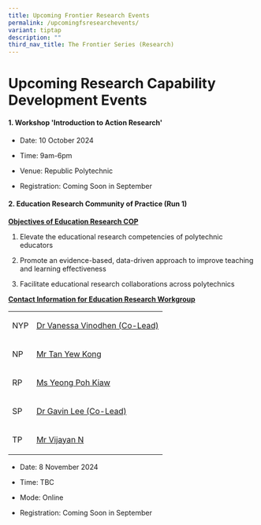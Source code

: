 ```yaml
---
title: Upcoming Frontier Research Events
permalink: /upcomingfsresearchevents/
variant: tiptap
description: ""
third_nav_title: The Frontier Series (Research)
---
```

<h1>Upcoming Research Capability Development Events</h1>
<h4>1. Workshop 'Introduction to Action Research'</h4>
<ul data-tight="true" class="tight">
<li>
<p>Date: 10 October 2024</p>
</li>
<li>
<p>Time: 9am-6pm</p>
</li>
<li>
<p>Venue: Republic Polytechnic</p>
</li>
<li>
<p>Registration: Coming Soon in September</p>
<p></p>
</li>
</ul>
<p></p>
<h4>2. Education Research Community of Practice (Run 1)</h4>
<p><strong><u>Objectives of Education Research COP</u></strong>
</p>
<ol data-tight="true" class="tight">
<li>
<p>Elevate the educational research competencies of polytechnic educators</p>
</li>
<li>
<p>Promote an evidence-based, data-driven approach to improve teaching and
learning effectiveness</p>
</li>
<li>
<p>Facilitate educational research collaborations across polytechnics</p>
</li>
</ol>
<p></p>
<p><strong><u>Contact Information for Education Research Workgroup</u></strong>
</p>
<table style="minWidth: 50px">
<colgroup>
<col>
<col>
</colgroup>
<tbody>
<tr>
<td rowspan="1" colspan="1">
<p>NYP</p>
</td>
<td rowspan="1" colspan="1">
<p><a href="mailto:vanessa_vinodhen@nyp.edu.sg" rel="noopener noreferrer nofollow" target="_blank">Dr Vanessa Vinodhen (Co-Lead)</a>
</p>
</td>
</tr>
<tr>
<td rowspan="1" colspan="1">
<p>NP</p>
</td>
<td rowspan="1" colspan="1">
<p><a href="mailto:tan_yew_kong@np.edu.sg" rel="noopener noreferrer nofollow" target="_blank">Mr Tan Yew Kong</a>
</p>
</td>
</tr>
<tr>
<td rowspan="1" colspan="1">
<p>RP</p>
</td>
<td rowspan="1" colspan="1">
<p><a href="mailto:yeong_poh_kiaw@rp.edu.sg" rel="noopener noreferrer nofollow" target="_blank">Ms Yeong Poh Kiaw</a>&nbsp;&nbsp;&nbsp;&nbsp;&nbsp;&nbsp;&nbsp;&nbsp;&nbsp;&nbsp;&nbsp;&nbsp;</p>
</td>
</tr>
<tr>
<td rowspan="1" colspan="1">
<p>SP</p>
</td>
<td rowspan="1" colspan="1">
<p><a href="mailto:gavin_bryan_lee@sp.edu.sg" rel="noopener noreferrer nofollow" target="_blank">Dr Gavin Lee (Co-Lead)</a>
</p>
</td>
</tr>
<tr>
<td rowspan="1" colspan="1">
<p>TP</p>
</td>
<td rowspan="1" colspan="1">
<p><a href="mailto:vijayan_N@tp.edu.sg" rel="noopener noreferrer nofollow" target="_blank">Mr Vijayan N</a>
</p>
</td>
</tr>
</tbody>
</table>
<p></p>
<ul data-tight="true" class="tight">
<li>
<p>Date: 8 November 2024</p>
</li>
<li>
<p>Time: TBC</p>
</li>
<li>
<p>Mode: Online</p>
</li>
<li>
<p>Registration: Coming Soon in September</p>
</li>
</ul>
<p></p>
<p></p>